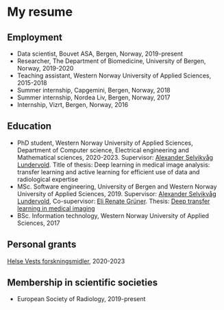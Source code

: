 ---
---
# My resume

## Employment

<ul>

<li> Data scientist, Bouvet ASA, Bergen, Norway, 2019-present</li>
<li> Researcher, The Department of Biomedicine, University of Bergen, Norway, 2019-2020</li>
<li> Teaching assistant, Western Norway University of Applied Sciences, 2015-2018</li>
<li> Summer internship, Capgemini, Bergen, Norway, 2018</li>
<li> Summer internship, Nordea Liv, Bergen, Norway, 2017</li>
<li> Internship, Vizrt, Bergen, Norway, 2016</li>
</ul>

## Education
<ul>
<li> PhD student, Western Norway University of Applied Sciences, Department of Computer science, Electrical engineering and Mathematical sciences, 2020-2023. Supervisor: <a href= "https://alexander.lundervold.com/"> Alexander Selvikvåg Lundervold</a>. Title of thesis: Deep learning in medical image analysis: transfer learning and active learning for efficient use of data and radiological expertise </li>
 
<li>MSc. Software engineering, University of Bergen and Western Norway University of Applied Sciences, 2019. Supervisor: <a href= "https://alexander.lundervold.com/"> Alexander Selvikvåg Lundervold</a>, Co-supervisor: <a href="https://www.uib.no/personer/Eli.Renate.Gruner"> Eli Renate Grüner</a>. Thesis: <a href="http://bora.uib.no/bitstream/handle/1956/20849/Deep_transfer_learning_in_medical_imaging.pdf">Deep transfer learning in medical imaging</a>
 </li>
<li>BSc. Information technology, Western Norway University of Applied Sciences, 2017 </li>
</ul>

## Personal grants 
<a href="https://helse-vest.no/nyheiter/nyheiter-2019/tildeling-av-helse-vests-forskingsmidlar-2020"> Helse Vests forskningsmidler</a>, 2020-2023

## Membership in scientific societies
<ul>
<li> European Society of Radiology, 2019-present </li>
</ul>


